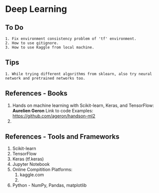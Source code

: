 # Deep Learning

## To Do

    1. Fix environment consistency problem of 'tf' environment.
    2. How to use gitignore.
    3. How to use Kaggle from local machine.

## Tips

    1. While trying different algorithms from sklearn, also try neural network and pretrained networks too.

## References - Books

1. Hands on machine learning with Scikit-learn, Keras, and TensorFlow: **Aurelien Geron**
Link to code Examples: https://github.com/ageron/handson-ml2
1. 

## References - Tools and Frameworks

1. Scikit-learn
1. TensorFlow
1. Keras (tf.keras)
1. Jupyter Notebook
1. Online Compitition Platforms:
    1. kaggle.com
    1. 
1. Python - NumPy, Pandas, matplotlib